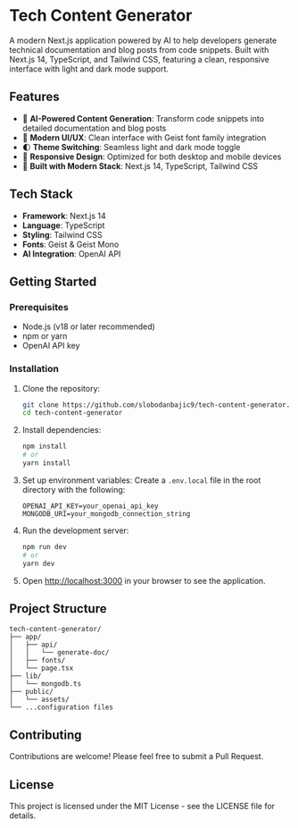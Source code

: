 # Tech Content Generator

A modern Next.js application powered by AI to help developers generate technical documentation and blog posts from code snippets. Built with Next.js 14, TypeScript, and Tailwind CSS, featuring a clean, responsive interface with light and dark mode support.

## Features

- 🤖 **AI-Powered Content Generation**: Transform code snippets into detailed documentation and blog posts
- 🎨 **Modern UI/UX**: Clean interface with Geist font family integration
- 🌓 **Theme Switching**: Seamless light and dark mode toggle
- 📱 **Responsive Design**: Optimized for both desktop and mobile devices
- 🚀 **Built with Modern Stack**: Next.js 14, TypeScript, Tailwind CSS

## Tech Stack

- **Framework**: Next.js 14
- **Language**: TypeScript
- **Styling**: Tailwind CSS
- **Fonts**: Geist & Geist Mono
- **AI Integration**: OpenAI API

## Getting Started

### Prerequisites

- Node.js (v18 or later recommended)
- npm or yarn
- OpenAI API key

### Installation

1. Clone the repository:

   ```bash
   git clone https://github.com/slobodanbajic9/tech-content-generator.git
   cd tech-content-generator
   ```

2. Install dependencies:

   ```bash
   npm install
   # or
   yarn install
   ```

3. Set up environment variables:
   Create a `.env.local` file in the root directory with the following:

   ```env
   OPENAI_API_KEY=your_openai_api_key
   MONGODB_URI=your_mongodb_connection_string
   ```

4. Run the development server:

   ```bash
   npm run dev
   # or
   yarn dev
   ```

5. Open [http://localhost:3000](http://localhost:3000) in your browser to see the application.

## Project Structure

```
tech-content-generator/
├── app/
│   ├── api/
│   │   └── generate-doc/
│   ├── fonts/
│   └── page.tsx
├── lib/
│   └── mongodb.ts
├── public/
│   └── assets/
└── ...configuration files
```

## Contributing

Contributions are welcome! Please feel free to submit a Pull Request.

## License

This project is licensed under the MIT License - see the LICENSE file for details.
